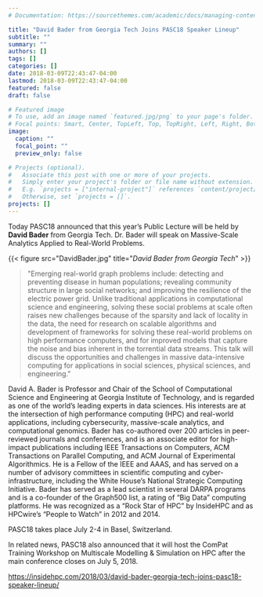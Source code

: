 ```yaml
---
# Documentation: https://sourcethemes.com/academic/docs/managing-content/

title: "David Bader from Georgia Tech Joins PASC18 Speaker Lineup"
subtitle: ""
summary: ""
authors: []
tags: []
categories: []
date: 2018-03-09T22:43:47-04:00
lastmod: 2018-03-09T22:43:47-04:00
featured: false
draft: false

# Featured image
# To use, add an image named `featured.jpg/png` to your page's folder.
# Focal points: Smart, Center, TopLeft, Top, TopRight, Left, Right, BottomLeft, Bottom, BottomRight.
image:
  caption: ""
  focal_point: ""
  preview_only: false

# Projects (optional).
#   Associate this post with one or more of your projects.
#   Simply enter your project's folder or file name without extension.
#   E.g. `projects = ["internal-project"]` references `content/project/deep-learning/index.md`.
#   Otherwise, set `projects = []`.
projects: []
---
```


Today PASC18 announced that this year’s Public Lecture will be held by **David Bader** from Georgia Tech. Dr. Bader will speak on Massive-Scale Analytics Applied to Real-World Problems.

{{< figure src="DavidBader.jpg" title="*David Bader from Georgia Tech*" >}}

> "Emerging real-world graph problems include: detecting and preventing disease in human populations; revealing community structure in large social networks; and improving the resilience of the electric power grid. Unlike traditional applications in computational science and engineering, solving these social problems at scale often raises new challenges because of the sparsity and lack of locality in the data, the need for research on scalable algorithms and development of frameworks for solving these real-world problems on high performance computers, and for improved models that capture the noise and bias inherent in the torrential data streams. This talk will discuss the opportunities and challenges in massive data-intensive computing for applications in social sciences, physical sciences, and engineering."

David A. Bader is Professor and Chair of the School of Computational Science and Engineering at Georgia Institute of Technology, and is regarded as one of the world’s leading experts in data sciences. His interests are at the intersection of high performance computing (HPC) and real-world applications, including cybersecurity, massive-scale analytics, and computational genomics. Bader has co-authored over 200 articles in peer-reviewed journals and conferences, and is an associate editor for high-impact publications including IEEE Transactions on Computers, ACM Transactions on Parallel Computing, and ACM Journal of Experimental Algorithmics. He is a Fellow of the IEEE and AAAS, and has served on a number of advisory committees in scientific computing and cyber-infrastructure, including the White House’s National Strategic Computing Initiative. Bader has served as a lead scientist in several DARPA programs and is a co-founder of the Graph500 list, a rating of “Big Data” computing platforms. He was recognized as a “Rock Star of HPC” by InsideHPC and as HPCwire’s “People to Watch” in 2012 and 2014.


PASC18 takes place July 2-4 in Basel, Switzerland.

In related news, PASC18 also announced that it will host the ComPat Training Workshop on Multiscale Modelling & Simulation on HPC after the main conference closes on July 5, 2018.


https://insidehpc.com/2018/03/david-bader-georgia-tech-joins-pasc18-speaker-lineup/